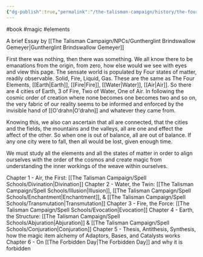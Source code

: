 ```yaml
---
{"dg-publish":true,"permalink":"/the-talisman-campaign/history/the-four-states-of-matter/","noteIcon":""}
---
```


#book #magic #elements

A brief Essay by [[The Talisman Campaign/NPCs/Guntherglint Brindswallow Gemeyer\|Guntherglint Brindswallow Gemeyer]]

First there was nothing, then there was something. We all know there to be emanations from the origin, from zero, how else would we see with eyes and view this page. The sensate world is populated by Four states of matter, readily observable. Solid, Fire, Liquid, Gas. These are the same as The Four Elements, [[Earth\|Earth]], [[Fire\|Fire]], [[Water\|Water]], [[Air\|Air]]. So there are 4 cities of Earth, 3 of Fire, Two of Water, One of Air. In following the cosmic order of creation where none becomes one becomes two and so on, the very fabric of our reality seems to be informed and enforced by the invisible hand of [[O'drahn\|O'drahn]] and whatever they came from.

Knowing this, we also can ascertain that all are connected, that the cities and the fields, the mountains and the valleys, all are one and effect the affect of the other. So when one is out of balance, all are out of balance. If any one city were to fall, then all would be lost, given enough time. 

We must study all the elements and all the states of matter in order to align ourselves with the order of the cosmos and create magic from understanding the inner workings of the weave within ourselves.

Chapter 1 - Air, the First: [[The Talisman Campaign/Spell Schools/Divination\|Divination]] 
Chapter 2 - Water, the Twin: [[The Talisman Campaign/Spell Schools/Illusion\|Illusion]], [[The Talisman Campaign/Spell Schools/Enchantment\|Enchantment]], & [[The Talisman Campaign/Spell Schools/Transmutation\|Transmutation]]
Chapter 3 - Fire, the Force: [[The Talisman Campaign/Spell Schools/Evocation\|Evocation]]
Chapter 4 - Earth, the Structure: [[The Talisman Campaign/Spell Schools/Abjuration\|Abjuration]] & [[The Talisman Campaign/Spell Schools/Conjuration\|Conjuration]]
Chapter 5 - Thesis, Antithesis, Synthesis, how the magic item alchemy of Adaptors, Bases, and Catalysts works
Chapter 6 - On [[The Forbidden Day\|The Forbidden Day]] and why it is forbidden

